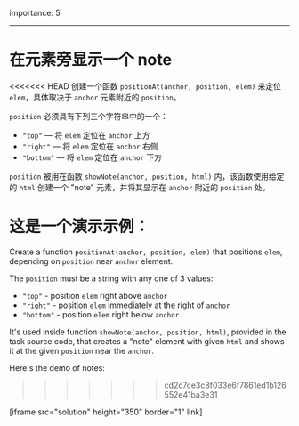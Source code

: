 importance: 5

---

# 在元素旁显示一个 note

<<<<<<< HEAD
创建一个函数 `positionAt(anchor, position, elem)` 来定位 `elem`，具体取决于 `anchor` 元素附近的 `position`。

`position` 必须具有下列三个字符串中的一个：
- `"top"` — 将 `elem` 定位在 `anchor` 上方
- `"right"` — 将 `elem` 定位在 `anchor` 右侧
- `"bottom"` — 将 `elem` 定位在 `anchor` 下方

`position` 被用在函数 `showNote(anchor, position, html)` 内，该函数使用给定的 `html` 创建一个 "note" 元素，并将其显示在 `anchor` 附近的 `position` 处。

这是一个演示示例：
=======
Create a function `positionAt(anchor, position, elem)` that positions `elem`, depending on `position` near `anchor` element.

The `position` must be a string with any one of 3 values:
- `"top"` - position `elem` right above `anchor`
- `"right"` - position `elem` immediately at the right of `anchor`
- `"bottom"` - position `elem` right below `anchor`

It's used inside function `showNote(anchor, position, html)`, provided in the task source code, that creates a "note" element with given `html` and shows it at the given `position` near the `anchor`.

Here's the demo of notes:
>>>>>>> cd2c7ce3c8f033e6f7861ed1b126552e41ba3e31

[iframe src="solution" height="350" border="1" link]
